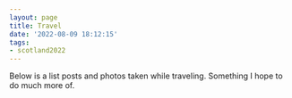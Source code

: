 ```yaml
---
layout: page
title: Travel
date: '2022-08-09 18:12:15'
tags:
- scotland2022
---
```


Below is a list posts and photos taken while traveling. Something I hope to do much more of.

